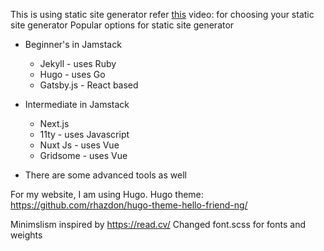 This is using static site generator
refer [this](https://www.youtube.com/watch?v=c9g4UkHkzLs&ab_channel=Stackbit) video: for choosing your static site generator
Popular options for static site generator

- Beginner's in Jamstack
  - Jekyll - uses Ruby
  - Hugo - uses Go
  - Gatsby.js - React based
- Intermediate in Jamstack

  - Next.js
  - 11ty - uses Javascript
  - Nuxt Js - uses Vue
  - Gridsome - uses Vue

- There are some advanced tools as well

For my website, I am using Hugo.
Hugo theme: https://github.com/rhazdon/hugo-theme-hello-friend-ng/

Minimslism inspired by https://read.cv/
Changed font.scss for fonts and weights
